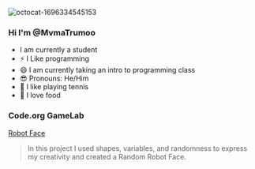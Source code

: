 ![octocat-1696334545153](https://github.com/Mvmatrumoo/MvmaTrumoo/assets/104849084/a7d3d917-0970-4b23-b743-25767a24df43)
### Hi I'm @MvmaTrumoo
- I am currently a student
- ⚡ I Like programming
- 😄 I am currently taking an intro to programming class
- 😎 Pronouns: He/Him
- 🎾 I like playing tennis
- 🍜 I love food
### Code.org GameLab
[Robot Face](https://mvmatrumoo.github.io/RobotFace/)
> In this project I used shapes, variables, and randomness to express my creativity and created a Random Robot Face. 

<!--


